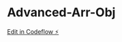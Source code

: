 # Advanced-Arr-Obj

[Edit in Codeflow ⚡️](https://stackblitz.com/~/github.com/Max3796/Advanced-Arr-Obj)